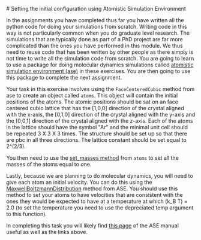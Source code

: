 # Setting the initial configuration using Atomistic Simulation Environment

In the assignments you have completed thus far you have written all the python code for doing your simulations from scratch.
Writing code in this way is not particularly common when you do graduate level research.  The simulations that are typically done
as part of a PhD project are far more complicated than the ones you have performed in this module.  We thus need to reuse code that
has been written by other people as there simply is not time to write all the simulation code from scratch.  You are going to learn to 
use a package for doing molecular dynamics simulations called [atomistic simulation environment (ase)](https://wiki.fysik.dtu.dk/ase/) 
in these exercises.  You are then going to use this package to complete the next assignment.

Your task in this exercise involves using the `FaceCenteredCubic` method from ase to create an object called `atoms`.  This object will 
contain the initial positions of the atoms.  The atomic positions should be sat on an face centered cubic lattice that has the [1,0,0] 
direction of the crystal aligned with the x-axis, the [0,1,0] direction of the crystal aligned with the y-axis and the [0,0,1] direction of the crystal 
aligned with the z-axis.  Each of the atoms in the lattice should have the symbol "Ar" and the minimal unit cell should be repeated 
3 X 3 X 3 times.  The structure should be set up so that there are pbc in all three directions.  The lattice constant should be set equal to 2^(2/3).

You then need to use the [set_masses method](https://wiki.fysik.dtu.dk/ase/ase/atoms.html) from `atoms` to set all the masses of the atoms equal to one.

Lastly, because we are planning to do molecular dynamics, you will need to give each atom an initial velocity.  You can do this using the 
[MaxwellBoltzmannDistribution](https://wiki.fysik.dtu.dk/ase/ase/md.html) method from ASE.  You should use this method to set your atoms to have velocities 
that are consistent with the ones they would be expected to have at a temperature at which (k_B T) = 2.0 (to set the temperature you need to use the depreciated
temp argument to this function). 

In completing this task you will likely find [this page](https://wiki.fysik.dtu.dk/ase/ase/lattice.html) of the ASE manual useful as well as the links above. 
